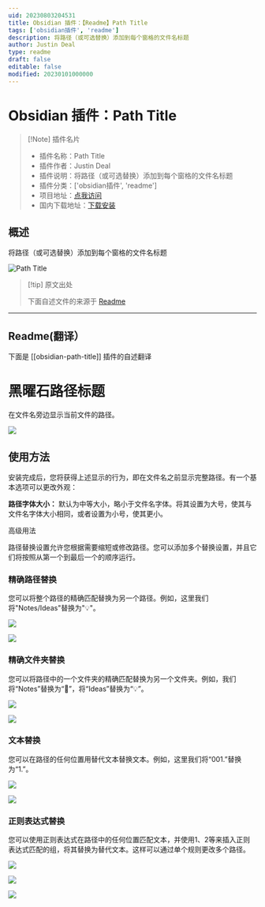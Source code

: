 ```yaml
---
uid: 20230803204531
title: Obsidian 插件：【Readme】Path Title
tags: ['obsidian插件', 'readme']
description: 将路径（或可选替换）添加到每个窗格的文件名标题
author: Justin Deal
type: readme
draft: false
editable: false
modified: 20230101000000
---
```


# Obsidian 插件：Path Title

> [!Note] 插件名片
> - 插件名称：Path Title
> - 插件作者：Justin Deal
> - 插件说明：将路径（或可选替换）添加到每个窗格的文件名标题
> - 插件分类：['obsidian插件', 'readme']
> - 项目地址：[点我访问](https://github.com/jdeal/obsidian-path-title-plugin)
> - 国内下载地址：[下载安装](https://pkmer.cn/products/plugin/pluginMarket/?obsidian-path-title)

## 概述

将路径（或可选替换）添加到每个窗格的文件名标题

![Path Title](https://cdn.pkmer.cn/covers/obsidian-path-title.png!pkmer)

> [!tip] 原文出处
> 
>下面自述文件的来源于 [Readme](https://ghproxy.net/https://raw.githubusercontent.com/jdeal/obsidian-path-title-plugin/main/README.md)
> 

---

## Readme(翻译）

下面是 [[obsidian-path-title]] 插件的自述翻译


# 黑曜石路径标题

在文件名旁边显示当前文件的路径。

![](https://cdn.zappy.app/2480008e89fcb8b9ca52eacaf7022f8b.png)

## 使用方法

安装完成后，您将获得上述显示的行为，即在文件名之前显示完整路径。有一个基本选项可以更改外观：

**路径字体大小：** 默认为中等大小，略小于文件名字体。将其设置为大号，使其与文件名字体大小相同，或者设置为小号，使其更小。

高级用法

路径替换设置允许您根据需要缩短或修改路径。您可以添加多个替换设置，并且它们将按照从第一个到最后一个的顺序运行。

### 精确路径替换

您可以将整个路径的精确匹配替换为另一个路径。例如，这里我们将"Notes/Ideas"替换为"💡"。

![](https://cdn.zappy.app/c7c80545823b131908a173aff455059a.png)

![](https://cdn.zappy.app/b3f04d7599f777aba73faf432df023de.png)

### 精确文件夹替换

您可以将路径中的一个文件夹的精确匹配替换为另一个文件夹。例如，我们将“Notes”替换为“📝”，将“Ideas”替换为“💡”。

![](https://cdn.zappy.app/44c39537ea4aef649577a854a335f92c.png)

![](https://cdn.zappy.app/2ebeb35ecd46ce5325f071323f9f8e66.png)

### 文本替换

您可以在路径的任何位置用替代文本替换文本。例如，这里我们将“001.”替换为“1.”。

![](https://cdn.zappy.app/54641a2295ecde28d2b3ab08d43f074e.png)

![](https://cdn.zappy.app/1ce42f3bce22a390ffb31bf218e5a61b.png)

### 正则表达式替换

您可以使用正则表达式在路径中的任何位置匹配文本，并使用$1、$2等来插入正则表达式匹配的组，将其替换为替代文本。这样可以通过单个规则更改多个路径。

![](https://cdn.zappy.app/4a49fc9af3368e517121c63a2c7274ad.png)

![](https://cdn.zappy.app/1ce42f3bce22a390ffb31bf218e5a61b.png)

![](https://cdn.zappy.app/8ca611abe0aefcac318ec13c149a6c11.png)



